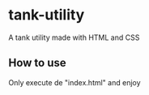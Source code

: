 # tank-utility
A tank utility made with HTML and CSS
## How to use
Only execute de "index.html" and enjoy

